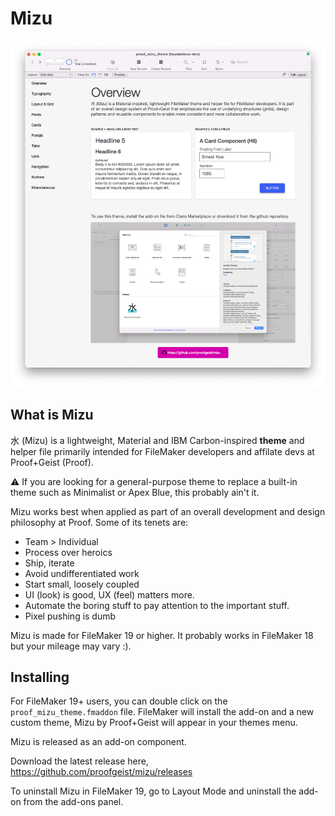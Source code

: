 # Mizu

![Mizu img](mizu.png "Text to show on mouseover")

## What is Mizu
水 (Mizu) is a lightweight, Material and IBM Carbon-inspired **theme** and helper file primarily intended for FileMaker developers and affilate devs at Proof+Geist (Proof). 

:warning: If you are looking for a general-purpose theme to replace a built-in theme such as Minimalist or Apex Blue, this probably ain't it. 

Mizu works best when applied as part of an overall development and design philosophy at Proof. Some of its tenets are:

- Team > Individual
- Process over heroics
- Ship, iterate
- Avoid undifferentiated work
- Start small, loosely coupled
- UI (look) is good, UX (feel) matters more.
- Automate the boring stuff to pay attention to the important stuff.
- Pixel pushing is dumb

Mizu is made for FileMaker 19 or higher. It probably works in FileMaker 18 but your mileage may vary :). 

## Installing

For FileMaker 19+ users, you can double click on the `proof_mizu_theme.fmaddon` file. FileMaker will install the add-on and a new custom theme, Mizu by Proof+Geist will appear in your themes menu.

Mizu is released as an add-on component.

Download the latest release here, https://github.com/proofgeist/mizu/releases

To uninstall Mizu in FileMaker 19, go to Layout Mode and uninstall the add-on from the add-ons panel.
